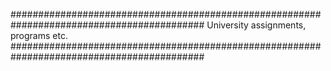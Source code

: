 ###########################################################################################
University assignments, programs etc.
###########################################################################################
